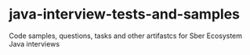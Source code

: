 # java-interview-tests-and-samples
Code samples, questions, tasks and other artifastcs for Sber Ecosystem Java interviews
